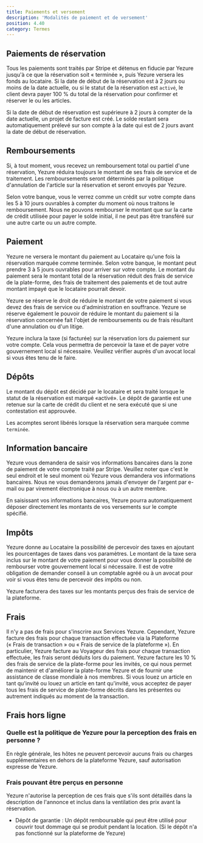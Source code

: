 ```yaml
---
title: Paiements et versement
description: 'Modalités de paiement et de versement'
position: 4.40
category: Termes
---
```


## Paiements de réservation

Tous les paiements sont traités par Stripe et détenus en fiducie par Yezure jusqu'à ce que la réservation soit « terminée », puis Yezure versera les fonds au locataire. Si la date de début de la réservation est à 2 jours ou moins de la date actuelle, ou si le statut de la réservation est `activé`, le client devra payer 100 % du total de la réservation pour confirmer et réserver le ou les articles.

Si la date de début de réservation est supérieure à 2 jours à compter de la date actuelle, un projet de facture est créé. Le solde restant sera automatiquement prélevé sur son compte à la date qui est de 2 jours avant la date de début de réservation.

## Remboursements
Si, à tout moment, vous recevez un remboursement total ou partiel d'une réservation, Yezure réduira toujours le montant de ses frais de service et de traitement. Les remboursements seront déterminés par la <nuxt-link to="terms-general-cancellation">politique d'annulation</nuxt-link> de l'article sur la réservation et seront envoyés par Yezure.

Selon votre banque, vous le verrez comme un crédit sur votre compte dans les 5 à 10 jours ouvrables à compter du moment où nous traitons le remboursement. Nous ne pouvons rembourser le montant que sur la carte de crédit utilisée pour payer le solde initial, il ne peut pas être transféré sur une autre carte ou un autre compte.

## Paiement
Yezure ne versera le montant du paiement au Locataire qu'une fois la réservation marquée comme terminée. Selon votre banque, le montant peut prendre 3 à 5 jours ouvrables pour arriver sur votre compte. Le montant du paiement sera le montant total de la réservation réduit des frais de service de la plate-forme, des frais de traitement des paiements et de tout autre montant impayé que le locataire pourrait devoir.

Yezure se réserve le droit de réduire le montant de votre paiement si vous devez des frais de service ou d'administration en souffrance. Yezure se réserve également le pouvoir de réduire le montant du paiement si la réservation concernée fait l'objet de remboursements ou de frais résultant d'une annulation ou d'un litige.

Yezure inclura la taxe (si facturée) sur la réservation lors du paiement sur votre compte. Cela vous permettra de percevoir la taxe et de payer votre gouvernement local si nécessaire. Veuillez vérifier auprès d'un avocat local si vous êtes tenu de le faire.

## Dépôts
Le montant du dépôt est décidé par le locataire et sera traité lorsque le statut de la réservation est marqué «activé». Le dépôt de garantie est une retenue sur la carte de crédit du client et ne sera exécuté que si une contestation est approuvée.

Les acomptes seront libérés lorsque la réservation sera marquée comme `terminée`.

## Information bancaire
Yezure vous demandera de saisir vos informations bancaires dans la zone de paiement de votre compte traité par Stripe. Veuillez noter que c'est le seul endroit et le seul moment où Yezure vous demandera vos informations bancaires. Nous ne vous demanderons jamais d'envoyer de l'argent par e-mail ou par virement électronique à nous ou à un autre membre.

En saisissant vos informations bancaires, Yezure pourra automatiquement déposer directement les montants de vos versements sur le compte spécifié.

## Impôts
Yezure donne au Locataire la possibilité de percevoir des taxes en ajoutant les pourcentages de taxes dans vos paramètres. Le montant de la taxe sera inclus sur le montant de votre paiement pour vous donner la possibilité de rembourser votre gouvernement local si nécessaire. Il est de votre obligation de demander conseil à un comptable agréé ou à un avocat pour voir si vous êtes tenu de percevoir des impôts ou non.

Yezure facturera des taxes sur les montants perçus des frais de service de la plateforme.

## Frais
Il n'y a pas de frais pour s'inscrire aux Services Yezure. Cependant, Yezure facture des frais pour chaque transaction effectuée via la Plateforme (« Frais de transaction » ou « Frais de service de la plateforme »). En particulier, Yezure facture au Voyageur des frais pour chaque transaction effectuée, les frais seront déduits lors du paiement. Yezure facture les 10 % des frais de service de la plate-forme pour les invités, ce qui nous permet de maintenir et d'améliorer la plate-forme Yezure et de fournir une assistance de classe mondiale à nos membres. Si vous louez un article en tant qu'invité ou louez un article en tant qu'invité, vous acceptez de payer tous les frais de service de plate-forme décrits dans les présentes ou autrement indiqués au moment de la transaction.

## Frais hors ligne
### Quelle est la politique de Yezure pour la perception des frais en personne ?
En règle générale, les hôtes ne peuvent percevoir aucuns frais ou charges supplémentaires en dehors de la plateforme Yezure, sauf autorisation expresse de Yezure.

### Frais pouvant être perçus en personne
Yezure n'autorise la perception de ces frais que s'ils sont détaillés dans la description de l'annonce et inclus dans la ventilation des prix avant la réservation.

- Dépôt de garantie : Un dépôt remboursable qui peut être utilisé pour couvrir tout dommage qui se produit pendant la location. (Si le dépôt n'a pas fonctionné sur la plateforme de Yezure)